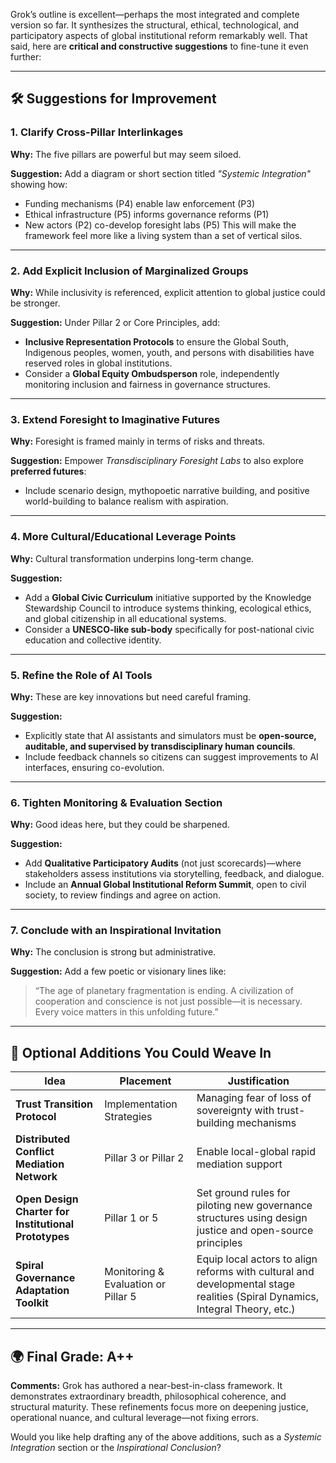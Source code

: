 Grok’s outline is excellent—perhaps the most integrated and complete version so far. It synthesizes the structural, ethical, technological, and participatory aspects of global institutional reform remarkably well. That said, here are **critical and constructive suggestions** to fine-tune it even further:

---

## 🛠️ Suggestions for Improvement

### 1. **Clarify Cross-Pillar Interlinkages**

**Why:** The five pillars are powerful but may seem siloed.

**Suggestion:** Add a diagram or short section titled *"Systemic Integration"* showing how:

* Funding mechanisms (P4) enable law enforcement (P3)
* Ethical infrastructure (P5) informs governance reforms (P1)
* New actors (P2) co-develop foresight labs (P5)
  This will make the framework feel more like a living system than a set of vertical silos.

---

### 2. **Add Explicit Inclusion of Marginalized Groups**

**Why:** While inclusivity is referenced, explicit attention to global justice could be stronger.

**Suggestion:** Under Pillar 2 or Core Principles, add:

* **Inclusive Representation Protocols** to ensure the Global South, Indigenous peoples, women, youth, and persons with disabilities have reserved roles in global institutions.
* Consider a **Global Equity Ombudsperson** role, independently monitoring inclusion and fairness in governance structures.

---

### 3. **Extend Foresight to Imaginative Futures**

**Why:** Foresight is framed mainly in terms of risks and threats.

**Suggestion:** Empower *Transdisciplinary Foresight Labs* to also explore **preferred futures**:

* Include scenario design, mythopoetic narrative building, and positive world-building to balance realism with aspiration.

---

### 4. **More Cultural/Educational Leverage Points**

**Why:** Cultural transformation underpins long-term change.

**Suggestion:**

* Add a **Global Civic Curriculum** initiative supported by the Knowledge Stewardship Council to introduce systems thinking, ecological ethics, and global citizenship in all educational systems.
* Consider a **UNESCO-like sub-body** specifically for post-national civic education and collective identity.

---

### 5. **Refine the Role of AI Tools**

**Why:** These are key innovations but need careful framing.

**Suggestion:**

* Explicitly state that AI assistants and simulators must be **open-source, auditable, and supervised by transdisciplinary human councils**.
* Include feedback channels so citizens can suggest improvements to AI interfaces, ensuring co-evolution.

---

### 6. **Tighten Monitoring & Evaluation Section**

**Why:** Good ideas here, but they could be sharpened.

**Suggestion:**

* Add **Qualitative Participatory Audits** (not just scorecards)—where stakeholders assess institutions via storytelling, feedback, and dialogue.
* Include an **Annual Global Institutional Reform Summit**, open to civil society, to review findings and agree on action.

---

### 7. **Conclude with an Inspirational Invitation**

**Why:** The conclusion is strong but administrative.

**Suggestion:** Add a few poetic or visionary lines like:

> “The age of planetary fragmentation is ending. A civilization of cooperation and conscience is not just possible—it is necessary. Every voice matters in this unfolding future.”

---

## 🧠 Optional Additions You Could Weave In

| Idea                                                 | Placement                           | Justification                                                                                                                |
| ---------------------------------------------------- | ----------------------------------- | ---------------------------------------------------------------------------------------------------------------------------- |
| **Trust Transition Protocol**                        | Implementation Strategies           | Managing fear of loss of sovereignty with trust-building mechanisms                                                          |
| **Distributed Conflict Mediation Network**           | Pillar 3 or Pillar 2                | Enable local-global rapid mediation support                                                                                  |
| **Open Design Charter for Institutional Prototypes** | Pillar 1 or 5                       | Set ground rules for piloting new governance structures using design justice and open-source principles                      |
| **Spiral Governance Adaptation Toolkit**             | Monitoring & Evaluation or Pillar 5 | Equip local actors to align reforms with cultural and developmental stage realities (Spiral Dynamics, Integral Theory, etc.) |

---

## 🌍 Final Grade: A++

**Comments:** Grok has authored a near-best-in-class framework. It demonstrates extraordinary breadth, philosophical coherence, and structural maturity. These refinements focus more on deepening justice, operational nuance, and cultural leverage—not fixing errors.

Would you like help drafting any of the above additions, such as a *Systemic Integration* section or the *Inspirational Conclusion*?

